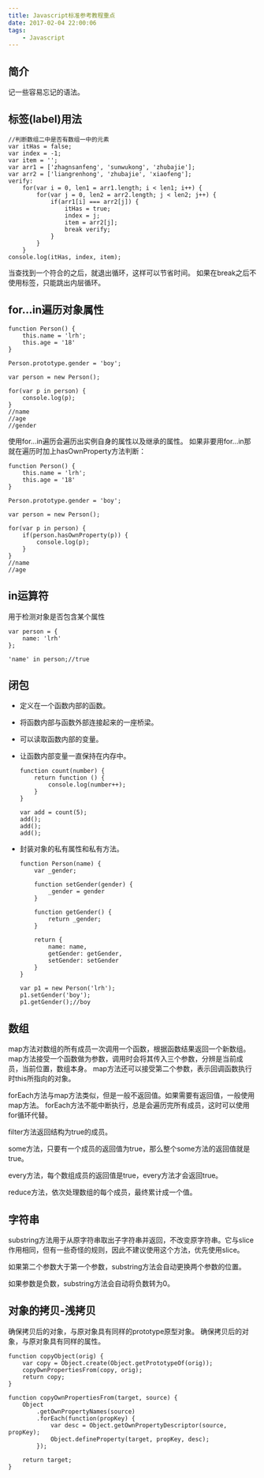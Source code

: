 ```yaml
---
title: Javascript标准参考教程重点
date: 2017-02-04 22:00:06
tags:
    - Javascript
---
```


## 简介

记一些容易忘记的语法。


## 标签(label)用法

  ```
  //判断数组二中是否有数组一中的元素
  var itHas = false;
  var index = -1;
  var item = '';
  var arr1 = ['zhagnsanfeng', 'sunwukong', 'zhubajie'];
  var arr2 = ['liangrenhong', 'zhubajie', 'xiaofeng'];
  verify:
      for(var i = 0, len1 = arr1.length; i < len1; i++) {
          for(var j = 0, len2 = arr2.length; j < len2; j++) {
              if(arr1[i] === arr2[j]) {
                  itHas = true;
                  index = j;
                  item = arr2[j];
                  break verify;
              }
          }
      }
  console.log(itHas, index, item);
  ```

当查找到一个符合的之后，就退出循环，这样可以节省时间。
如果在break之后不使用标签，只能跳出内层循环。

## for...in遍历对象属性

  ```
  function Person() {
      this.name = 'lrh';
      this.age = '18'
  }

  Person.prototype.gender = 'boy';

  var person = new Person();

  for(var p in person) {
      console.log(p);
  }
  //name
  //age
  //gender
  ```

使用for...in遍历会遍历出实例自身的属性以及继承的属性。
如果非要用for...in那就在遍历时加上hasOwnProperty方法判断：

  ```
  function Person() {
      this.name = 'lrh';
      this.age = '18'
  }

  Person.prototype.gender = 'boy';

  var person = new Person();

  for(var p in person) {
      if(person.hasOwnProperty(p)) {
          console.log(p);
      }
  }
  //name
  //age
  ```

## in运算符

用于检测对象是否包含某个属性

  ```
  var person = {
      name: 'lrh'
  };

  'name' in person;//true
  ```

## 闭包

- 定义在一个函数内部的函数。
- 将函数内部与函数外部连接起来的一座桥梁。
- 可以读取函数内部的变量。
- 让函数内部变量一直保持在内存中。

    ```
    function count(number) {
        return function () {
            console.log(number++);
        }
    }

    var add = count(5);
    add();
    add();
    add();
    ```

- 封装对象的私有属性和私有方法。

    ```
    function Person(name) {
        var _gender;

        function setGender(gender) {
            _gender = gender
        }

        function getGender() {
            return _gender;
        }

        return {
            name: name,
            getGender: getGender,
            setGender: setGender
        }
    }

    var p1 = new Person('lrh');
    p1.setGender('boy');
    p1.getGender();//boy
    ```

## 数组

map方法对数组的所有成员一次调用一个函数，根据函数结果返回一个新数组。
map方法接受一个函数做为参数，调用时会将其传入三个参数，分辨是当前成员，当前位置，数组本身。
map方法还可以接受第二个参数，表示回调函数执行时this所指向的对象。

forEach方法与map方法类似，但是一般不返回值。如果需要有返回值，一般使用map方法。
forEach方法不能中断执行，总是会遍历完所有成员，这时可以使用for循环代替。

filter方法返回结构为true的成员。

some方法，只要有一个成员的返回值为true，那么整个some方法的返回值就是true。

every方法，每个数组成员的返回值是true，every方法才会返回true。

reduce方法，依次处理数组的每个成员，最终累计成一个值。

## 字符串

substring方法用于从原字符串取出子字符串并返回，不改变原字符串。它与slice作用相同，但有一些奇怪的规则，因此不建议使用这个方法，优先使用slice。

如果第二个参数大于第一个参数，substring方法会自动更换两个参数的位置。

如果参数是负数，substring方法会自动将负数转为0。


## 对象的拷贝-浅拷贝

确保拷贝后的对象，与原对象具有同样的prototype原型对象。
确保拷贝后的对象，与原对象具有同样的属性。

  ```
  function copyObject(orig) {
      var copy = Object.create(Object.getPrototypeOf(orig));
      copyOwnPropertiesFrom(copy, orig);
      return copy;
  }

  function copyOwnPropertiesFrom(target, source) {
      Object
          .getOwnPropertyNames(source)
          .forEach(function(propKey) {
              var desc = Object.getOwnPropertyDescriptor(source, propKey);
              Object.defineProperty(target, propKey, desc);
          });
          
      return target;
  }
  ```



